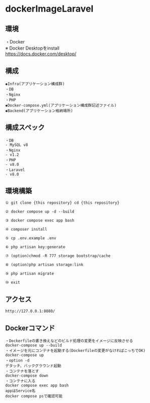 # dockerImageLaravel

## 環境
・Docker<br>
※ Docker Desktopをinstall<br>
https://docs.docker.com/desktop/

## 構成
```
◆Infra(アプリケーション構成群)
・DB
・Nginx
・PHP
◆Docker-compose.yml(アプリケーション構成群記述ファイル)
◆Backend(アプリケーション格納場所)
```

## 構成スペック
```
・DB
- MySQL v8
・Nginx
- v1.2
・PHP
- v8.0
・Laravel
- v8.0
```

## 環境構築
```
① git clone {this repository} cd {this repository}

② docker compose up -d --build

③ docker compose exec app bash

④ composer install

⑤ cp .env.example .env

⑥ php artisan key:generate

⑦ (option)chmod -R 777 storage bootstrap/cache

⑧ (option)php artisan storage:link

⑨ php artisan migrate

⑩ exit
```

## アクセス
```
http://127.0.0.1:8080/
```

## Dockerコマンド
```
・Dockerfileの書き換えなどのビルド処理の変更をイメージに反映させる
docker-compose up --build
・イメージを元にコンテナを起動する(Dockerfileの変更がなければこっちでOK)
docker-compose up
・option -d
デタッチ、バックグラウンド起動
・コンテナを落とす
docker-compose down
・コンテナに入る
docker compose exec app bash
appはService名
docker compose psで確認可能
```


